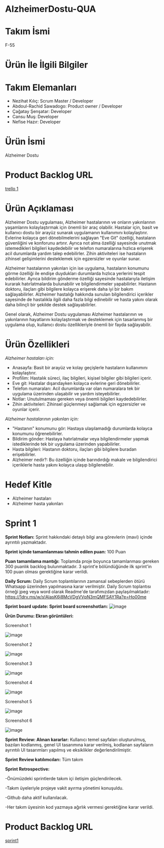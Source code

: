 # AlzheimerDostu-QUA

# Takım İsmi
F-55

# Ürün İle İlgili Bilgiler

# Takım Elemanları
-	Nezihat Kılıç: Scrum Master / Developer 
-	Abdoul-Rachid Sawadogo: Product owner / Developer
-	Çağatay Şenşatar: Developer
-	Cansu Muş: Developer
-	Nefise Hazır: Developer

# Ürün İsmi
Alzheimer Dostu

# Product Backlog URL
[trello 1](https://trello.com/invite/b/uwIA5E1c/ATTIb1d6cf215fcdbed35852bdec7e928d6206E78680/alzheimer-dostu-spri%CC%87nt-1)

# Ürün Açıklaması
Alzheimer Dostu uygulaması, Alzheimer hastalarının ve onların yakınlarının yaşamlarını kolaylaştırmak için önemli bir araç olabilir. Hastalar için, basit ve kullanıcı dostu bir arayüz sunarak uygulamanın kullanımını kolaylaştırır. Evlerine kolayca geri dönebilmelerini sağlayan "Eve Git" özelliği, hastaların güvenliğini ve konforunu artırır. Ayrıca not alma özelliği sayesinde unutmak istemedikleri bilgileri kaydedebilir ve telefon numaralarına hızlıca erişerek acil durumlarda yardım talep edebilirler. Zihin aktiviteleri ise hastaların zihinsel gelişimlerini desteklemek için egzersizler ve oyunlar sunar.

Alzheimer hastalarının yakınları için ise uygulama, hastaların konumunu görme özelliği ile endişe duydukları durumlarda hızlıca yerlerini tespit edebilirler. Ayrıca bildirim gönderme özelliği sayesinde hastalarıyla iletişim kurarak hatırlatmalarda bulunabilir ve bilgilendirmeler yapabilirler. Hastanın doktoru, ilaçları gibi bilgilere kolayca erişerek daha iyi bir bakım sağlayabilirler. Alzheimer hastalığı hakkında sunulan bilgilendirici içerikler sayesinde de hastalıkla ilgili daha fazla bilgi edinebilir ve hasta yakını olarak daha bilinçli bir şekilde destek sağlayabilirler.

Genel olarak, Alzheimer Dostu uygulaması Alzheimer hastalarının ve yakınlarının hayatlarını kolaylaştırmak ve desteklemek için tasarlanmış bir uygulama olup, kullanıcı dostu özellikleriyle önemli bir fayda sağlayabilir.

# Ürün Özellikleri

*Alzheimer hastaları için:*
- Anasayfa: Basit bir arayüz ve kolay geçişlerle hastaların kullanımını kolaylaştırır.
- Profilim: Hastalık süreci, ilaç bilgileri, kişisel bilgiler gibi bilgileri içerir.
- Eve git: Hastalar dışarıdayken kolayca evlerine geri dönebilirler.
- Telefon numaraları: Acil durumlarda var olan numaralara tek bir uygulama üzerinden ulaşabilir ve yardım isteyebilirler.
- Notlar: Unutulmaması gereken veya önemli bilgileri kaydedebilirler.
- Zihin aktiviteleri: Zihinsel güçlenmeyi sağlamak için egzersizler ve oyunlar içerir.

*Alzheimer hastalarının yakınları için:*
- "Hastanın" konumunu gör: Hastaya ulaşılamadığı durumlarda kolayca konumunu öğrenebilirler.
- Bildirim gönder: Hastaya hatırlatmalar veya bilgilendirmeler yapmak istediklerinde tek bir uygulama üzerinden yapabilirler.
- Hasta bilgileri: Hastanın doktoru, ilaçları gibi bilgilere buradan erişebilirler.
-	Alzheimer nedir?: Bu özelliğin içinde barındırdığı makale ve bilgilendirici içeriklerle hasta yakını kolayca ulaşıp bilgilenebilir.

# Hedef Kitle
-	Alzheimer hastaları
-	Alzheimer hasta yakınları


# Sprint 1

**Sprint Notları:** Sprint hakkındaki detaylı bilgi ana görevlerin (mavi) içinde ayrıntılı yazmaktadır.

**Sprint içinde tamamlanması tahmin edilen puan:** 100 Puan

**Puan tamamlama mantığı:** Toplamda proje boyunca tamamlanması gereken 300 puanlık backlog bulunmaktadır. 3 sprint'e bölündüğünde ilk sprint'in 100 puan olması gerektiğine karar verildi.

**Daily Scrum:** Daily Scrum toplantılarının zamansal sebeplerden ötürü Whatsapp üzerinden yapılmasına karar verilmiştir. Daily Scrum toplantısı örneği jpeg veya word olarak Readme'de tarafımızdan paylaşılmaktadır: https://1drv.ms/w/s!AlasK6j8McVDgVVpN3mQMFSAY1Ra?e=Ho00me 

**Sprint board update: Sprint board screenshotları:**
![image](https://github.com/CansuMus/AlzheimerDostu-QUA/assets/130174710/00bbd5f0-ca55-4e81-83e3-6ffedbbe74fc)


**Ürün Durumu: Ekran görüntüleri:** 


Screenshot 1

![image](https://github.com/CansuMus/AlzheimerDostu-QUA/assets/130174710/277e8b59-add8-4f55-8b4d-00602b1fc6e7)

Screenshot 2 

![image](https://github.com/CansuMus/AlzheimerDostu-QUA/assets/130174710/1b748c68-b90f-455e-bb82-cdebdb3ba89a)

Screenshot 3

![image](https://github.com/CansuMus/AlzheimerDostu-QUA/assets/130174710/85c42f59-925e-4501-b342-8f7ba16699e0)

Screenshot 4

![image](https://github.com/CansuMus/AlzheimerDostu-QUA/assets/130174710/b942ff80-e4fd-40bc-9dc2-16920bc39c3a)

Screenshot 5

![image](https://github.com/CansuMus/AlzheimerDostu-QUA/assets/130174710/42fff645-3235-4063-98ac-69234a0c069c)

Screenshot 6

![image](https://github.com/CansuMus/AlzheimerDostu-QUA/assets/130174710/f2914985-2351-4648-a0b9-28642dc5fc5c)


**Sprint Review: Alınan kararlar:** Kullanıcı temel sayfaları oluşturulmuş, bazıları kodlanmış, genel UI tasarımına karar verilmiş, kodlanan sayfaların ayrıntılı UI tasarımları yapılmış ve eksiklikler değerlendirilmiştir. 

**Sprint Review katılımcıları:** Tüm takım

**Sprint Retrospective:**

-Önümüzdeki sprintlerde takım içi iletişim güçlendirilecek.

-Takım üyeleriyle projeye vakit ayırma yönetimi konuşuldu.

-Github daha aktif kullanılacak.

-Her takım üyesinin kod yazmaya ağırlık vermesi gerektiğine karar verildi.

# Product Backlog URL
[sprint1](https://trello.com/invite/b/uwIA5E1c/ATTIb1d6cf215fcdbed35852bdec7e928d6206E78680/alzheimer-dostu-spri̇nt-1)





